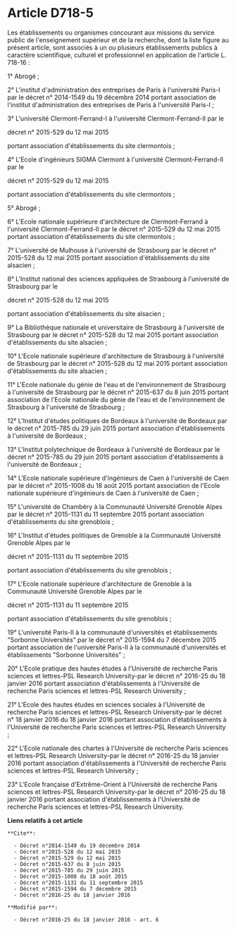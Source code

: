 # Article D718-5

Les établissements ou organismes concourant aux missions du service public de l'enseignement supérieur et de la recherche,
dont la liste figure au présent article, sont associés à un ou plusieurs établissements publics à caractère scientifique,
culturel et professionnel en application de l'article L. 718-16 : 

1° Abrogé ; 

2° L'institut d'administration des entreprises de Paris à l'université Paris-I par le décret n° 2014-1549 du 19 décembre 2014
portant association de l'institut d'administration des entreprises de Paris à l'université Paris-I ; 

3° L'université Clermont-Ferrand-I à l'université Clermont-Ferrand-II par le 

décret n° 2015-529 du 12 mai 2015

portant association d'établissements du site clermontois ; 

4° L'Ecole d'ingénieurs SIGMA Clermont à l'université Clermont-Ferrand-II par le 

décret n° 2015-529 du 12 mai 2015

portant association d'établissements du site clermontois ; 

5° Abrogé ; 

6° L'Ecole nationale supérieure d'architecture de Clermont-Ferrand à l'université Clermont-Ferrand-II par le 
décret n° 2015-529 du 12 mai 2015
 portant association d'établissements du site clermontois ; 

7° L'université de Mulhouse à l'université de Strasbourg par le 
décret n° 2015-528 du 12 mai 2015
portant association d'établissements du site alsacien ; 

8° L'Institut national des sciences appliquées de Strasbourg à l'université de Strasbourg par le 

décret n° 2015-528 du 12 mai 2015

portant association d'établissements du site alsacien ; 

9° La Bibliothèque nationale et universitaire de Strasbourg à l'université de Strasbourg par le 
décret n° 2015-528 du 12 mai 2015
 portant association d'établissements du site alsacien ; 

10° L'Ecole nationale supérieure d'architecture de Strasbourg à l'université de Strasbourg par le 
décret n° 2015-528 du 12 mai 2015
 portant association d'établissements du site alsacien ; 

11° L'Ecole nationale du génie de l'eau et de l'environnement de Strasbourg à l'université de Strasbourg par le décret n°
2015-637 du 8 juin 2015 portant association de l'Ecole nationale du génie de l'eau et de l'environnement de Strasbourg à
l'université de Strasbourg ; 

12° L'Institut d'études politiques de Bordeaux à l'université de Bordeaux par le décret n° 2015-785 du 29 juin 2015 portant
association d'établissements à l'université de Bordeaux ; 

13° L'Institut polytechnique de Bordeaux à l'université de Bordeaux par le 
décret n° 2015-785 du 29 juin 2015
 portant association d'établissements à l'université de Bordeaux ;

14° L'Ecole nationale supérieure d'ingénieurs de Caen à l'université de Caen par le décret n° 2015-1008 du 18 août 2015
portant association de l'Ecole nationale supérieure d'ingénieurs de Caen à l'université de Caen ;

15° L'université de Chambéry à la Communauté Université Grenoble Alpes par le 
décret n° 2015-1131 du 11 septembre 2015
portant association d'établissements du site grenoblois ; 

16° L'Institut d'études politiques de Grenoble à la Communauté Université Grenoble Alpes par le 

décret n° 2015-1131 du 11 septembre 2015

portant association d'établissements du site grenoblois ; 

17° L'Ecole nationale supérieure d'architecture de Grenoble à la Communauté Université Grenoble Alpes par le 

décret n° 2015-1131 du 11 septembre 2015

portant association d'établissements du site grenoblois ;

19° L'université Paris-II à la communauté d'universités et établissements "Sorbonne Universités" par le 
décret n° 2015-1594 du 7 décembre 2015
portant association de l'université Paris-II à la communauté d'universités et établissements "Sorbonne Universités" ;

20° L'Ecole pratique des hautes études à l'Université de recherche Paris sciences et lettres-PSL Research University-par le 
décret n° 2016-25 du 18 janvier 2016
portant association d'établissements à l'Université de recherche Paris sciences et lettres-PSL Research University ; 

21° L'Ecole des hautes études en sciences sociales à l'Université de recherche Paris sciences et lettres-PSL Research
University-par le décret n° 18 janvier 2016 du 18 janvier 2016 portant association d'établissements à l'Université de
recherche Paris sciences et lettres-PSL Research University ; 

22° L'Ecole nationale des chartes à l'Université de recherche Paris sciences et lettres-PSL Research University-par le 
décret n° 2016-25 du 18 janvier 2016
portant association d'établissements à l'Université de recherche Paris sciences et lettres-PSL Research University ; 

23° L'Ecole française d'Extrême-Orient à l'Université de recherche Paris sciences et lettres-PSL Research University-par le 
décret n° 2016-25 du 18 janvier 2016
portant association d'établissements à l'Université de recherche Paris sciences et lettres-PSL Research University.

**Liens relatifs à cet article**

	**Cite**:

	  - Décret n°2014-1549 du 19 décembre 2014
	  - Décret n°2015-528 du 12 mai 2015
	  - Décret n°2015-529 du 12 mai 2015
	  - Décret n°2015-637 du 8 juin 2015
	  - Décret n°2015-785 du 29 juin 2015
	  - Décret n°2015-1008 du 18 août 2015
	  - Décret n°2015-1131 du 11 septembre 2015
	  - Décret n°2015-1594 du 7 décembre 2015
	  - Décret n°2016-25 du 18 janvier 2016

	**Modifié par**:

	  - Décret n°2016-25 du 18 janvier 2016 - art. 6
